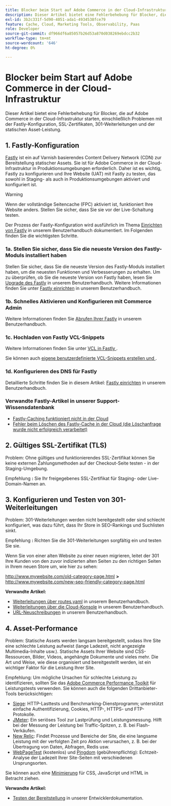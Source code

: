 ```yaml
---
title: Blocker beim Start auf Adobe Commerce in der Cloud-Infrastruktur
description: Dieser Artikel bietet eine Fehlerbehebung für Blocker, die auf Adobe Commerce in der Cloud-Infrastruktur starten, einschließlich Problemen mit der Fastly-Konfiguration, SSL-Zertifikaten, 301-Weiterleitungen und der statischen Asset-Leistung.
exl-id: 3b2c331f-5d90-4051-ada1-4934538fce79
feature: Cache, Cloud, Marketing Tools, Observability, Paas
role: Developer
source-git-commit: df966df6a85057b26d53a870d038269ebdcc2b32
workflow-type: tm+mt
source-wordcount: '646'
ht-degree: 0%

---
```


# Blocker beim Start auf Adobe Commerce in der Cloud-Infrastruktur

Dieser Artikel bietet eine Fehlerbehebung für Blocker, die auf Adobe Commerce in der Cloud-Infrastruktur starten, einschließlich Problemen mit der Fastly-Konfiguration, SSL-Zertifikaten, 301-Weiterleitungen und der statischen Asset-Leistung.

## 1. Fastly-Konfiguration

[Fastly](https://www.fastly.com/) ist ein auf Varnish basierendes Content Delivery Network (CDN) zur Bereitstellung statischer Assets. Sie ist für Adobe Commerce in der Cloud-Infrastruktur in Produktionsumgebungen erforderlich. Daher ist es wichtig, Fastly zu konfigurieren und Ihre Website (UAT) mit Fastly zu testen, das sowohl in Staging- als auch in Produktionsumgebungen aktiviert und konfiguriert ist.

>[!WARNING]
>
>Wenn der vollständige Seitencache (FPC) aktiviert ist, funktioniert Ihre Website anders. Stellen Sie sicher, dass Sie sie vor der Live-Schaltung testen.

Der Prozess der Fastly-Konfiguration wird ausführlich im Thema [Einrichten von Fastly](https://experienceleague.adobe.com/docs/commerce-cloud-service/user-guide/cdn/setup-fastly/fastly-configuration.html) in unserem Benutzerhandbuch dokumentiert. Im Folgenden finden Sie die wichtigsten Schritte.

### 1a. Stellen Sie sicher, dass Sie die neueste Version des Fastly-Moduls installiert haben

Stellen Sie sicher, dass Sie die neueste Version des Fastly-Moduls installiert haben, um die neuesten Funktionen und Verbesserungen zu erhalten. Um zu überprüfen, ob Sie die neueste Version von Fastly haben, lesen Sie [Upgrade des Fastly](https://experienceleague.adobe.com/docs/commerce-cloud-service/user-guide/cdn/setup-fastly/fastly-configuration.html#upgrade-the-fastly-module) in unserem Benutzerhandbuch. Weitere Informationen finden Sie unter [Fastly einrichten](https://experienceleague.adobe.com/docs/commerce-cloud-service/user-guide/cdn/setup-fastly/fastly-configuration.html) in unserem Benutzerhandbuch.

### 1b. Schnelles Aktivieren und Konfigurieren mit Commerce Admin

Weitere Informationen finden Sie [Abrufen Ihrer Fastly](https://experienceleague.adobe.com/docs/commerce-cloud-service/user-guide/cdn/setup-fastly/fastly-configuration.html#get-fastly-credentials) in unserem Benutzerhandbuch.

### 1c. Hochladen von Fastly VCL-Snippets

Weitere Informationen finden Sie unter [VCL in Fastly ](https://experienceleague.adobe.com/docs/commerce-cloud-service/user-guide/cdn/setup-fastly/fastly-configuration.html).

Sie können auch [eigene benutzerdefinierte VCL-Snippets erstellen und ](https://experienceleague.adobe.com/docs/commerce-cloud-service/user-guide/cdn/custom-vcl-snippets/fastly-vcl-custom-snippets.html).

### 1d. Konfigurieren des DNS für Fastly


Detaillierte Schritte finden Sie in diesem Artikel: [Fastly einrichten](https://experienceleague.adobe.com/docs/commerce-cloud-service/user-guide/cdn/setup-fastly/fastly-configuration.html#update-dns-configuration-with-development-settings) in unserem Benutzerhandbuch.

### Verwandte Fastly-Artikel in unserer Support-Wissensdatenbank

* [Fastly-Caching funktioniert nicht in der Cloud](/help/troubleshooting/miscellaneous/fastly-caching-is-not-working-on-magento-cloud.md)
* [Fehler beim Löschen des Fastly-Cache in der Cloud (die Löschanfrage wurde nicht erfolgreich verarbeitet)](/help/troubleshooting/miscellaneous/error-purging-fastly-cache-on-cloud-the-purge-request-was-not-processed-successfully.md)

## 2. Gültiges SSL-Zertifikat (TLS)

Problem: Ohne gültiges und funktionierendes SSL-Zertifikat können Sie keine externen Zahlungsmethoden auf der Checkout-Seite testen - in der Staging-Umgebung.

Empfehlung **:** Sie Ihr freigegebenes SSL-Zertifikat für Staging- oder Live-Domain-Namen an.


## 3. Konfigurieren und Testen von 301-Weiterleitungen

Problem: 301-Weiterleitungen werden nicht bereitgestellt oder sind schlecht konfiguriert, was dazu führt, dass Ihr Store in SEO-Rankings und Suchlisten sinkt.

Empfehlung **:** Richten Sie die 301-Weiterleitungen sorgfältig ein und testen Sie sie.

Wenn Sie von einer alten Website zu einer neuen migrieren, leitet der 301 Ihre Kunden von den zuvor indizierten alten Seiten zu den richtigen Seiten in Ihrem neuen Store um, wie hier zu sehen:

http://www.mywebsite.com/old-category-page.html **>** http://www.mywebsite.com/new-seo-friendly-category-page.html

**Verwandte Artikel:**

* [Weiterleitungen über routes.yaml](https://experienceleague.adobe.com/docs/commerce-cloud-service/user-guide/configure/routes/redirects.html) in unserem Benutzerhandbuch.
* [Weiterleitungen über die Cloud-Konsole](https://experienceleague.adobe.com/docs/commerce-cloud-service/user-guide/project/overview.html) in unserem Benutzerhandbuch.
* [URL-Neuschreibungen](https://experienceleague.adobe.com/docs/commerce-admin/marketing/seo/url-rewrites/url-rewrite.html) in unserem Benutzerhandbuch.

## 4. Asset-Performance

Problem: Statische Assets werden langsam bereitgestellt, sodass Ihre Site eine schlechte Leistung aufweist (lange Ladezeit, nicht angezeigte Multimedia-Inhalte usw.). Statische Assets Ihrer Website sind CSS-Ressourcen, Bilder, Videos, angehängte Dokumente und vieles mehr. Die Art und Weise, wie diese organisiert und bereitgestellt werden, ist ein wichtiger Faktor für die Leistung Ihrer Site.

Empfehlung: Um mögliche Ursachen für schlechte Leistung zu identifizieren, sollten Sie das [Adobe Commerce Performance Toolkit](https://github.com/magento/magento2/tree/2.3/setup/performance-toolkit) für Leistungstests verwenden. Sie können auch die folgenden Drittanbieter-Tools berücksichtigen:

* [Siege](https://www.joedog.org/siege-home): HTTP-Lasttests und Benchmarking-Dienstprogramm; unterstützt einfache Authentifizierung, Cookies, HTTP-, HTTPS- und FTP-Protokolle.
* [JMeter](https://jmeter.apache.org/): Ein seriöses Tool zur Lastprüfung und Leistungsmessung. Hilft bei der Messung der Leistung bei Traffic-Spitzen, z. B. bei Flash-Verkäufen.
* [New Relic](https://support.newrelic.com/): Findet Prozesse und Bereiche der Site, die eine langsame Leistung mit der verfolgten Zeit pro Aktion verursachen, z. B. bei der Übertragung von Daten, Abfragen, Redis usw.
* [WebPageTest](https://www.webpagetest.org/) (kostenlos) und [Pingdom](https://www.pingdom.com/) (gebührenpflichtig): Echtzeit-Analyse der Ladezeit Ihrer Site-Seiten mit verschiedenen Ursprungsorten.

Sie können auch eine [Minimierung](https://experienceleague.adobe.com/docs/commerce-cloud-service/user-guide/configure-store/store-settings.html) für CSS, JavaScript und HTML in Betracht ziehen.

**Verwandte Artikel:**

* [Testen der Bereitstellung](https://experienceleague.adobe.com/docs/commerce-cloud-service/user-guide/develop/test/staging-and-production.html) in unserer Entwicklerdokumentation.
